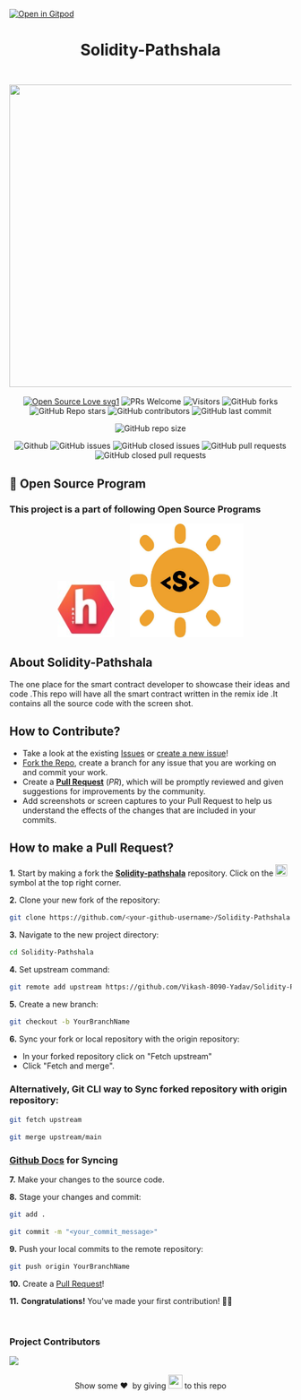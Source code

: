 [![Open in Gitpod](https://gitpod.io/button/open-in-gitpod.svg)](https://gitpod.io/#https://github.com/Vikash-8090-Yadav/Solidity-Pathshala)
# <p align = "center"> Solidity-Pathshala </p>
<br>

<img src ="https://user-images.githubusercontent.com/85225156/171922224-4eebf0b7-619d-4120-838f-afe105132d39.png" width = "1050"  height ="540">
<br>

 <div align="center">
 <p>

[![Open Source Love svg1](https://badges.frapsoft.com/os/v1/open-source.svg?v=103)](https://github.com/ellerbrock/open-source-badges/)
![PRs Welcome](https://img.shields.io/badge/PRs-welcome-brightgreen.svg?style=flat)
![Visitors](https://api.visitorbadge.io/api/visitors?path=Vikash-8090-Yadav%2FSolidity-Pathshala%20&countColor=%23263759&style=flat)
![GitHub forks](https://img.shields.io/github/forks/Vikash-8090-Yadav/Solidity-Pathshala)
![GitHub Repo stars](https://img.shields.io/github/stars/Vikash-8090-Yadav/Solidity-Pathshala)
![GitHub contributors](https://img.shields.io/github/contributors/Vikash-8090-Yadav/Solidity-Pathshala)
![GitHub last commit](https://img.shields.io/github/last-commit/Vikash-8090-Yadav/Solidity-Pathshala)
  
![GitHub repo size](https://img.shields.io/github/repo-size/Vikash-8090-Yadav/Solidity-Pathshala)

![Github](https://img.shields.io/github/license/Vikash-8090-Yadav/Solidity-Pathshala)
![GitHub issues](https://img.shields.io/github/issues/Vikash-8090-Yadav/Solidity-Pathshala)
![GitHub closed issues](https://img.shields.io/github/issues-closed-raw/Vikash-8090-Yadav/Solidity-Pathshala)
![GitHub pull requests](https://img.shields.io/github/issues-pr/Vikash-8090-Yadav/Solidity-Pathshala)
![GitHub closed pull requests](https://img.shields.io/github/issues-pr-closed/Vikash-8090-Yadav/Solidity-Pathshala)
 </p>
 </div>
 
## 📌 Open Source Program</h2>

### This project is a part of following Open Source Programs</h2>

<div align="center" >

 <img src="./Images/Hsoc22Logo.jpg" width="20%" height="20%">
 &nbsp; &nbsp; &nbsp;
 <img src="./Images/ssoc22.jpg" style=" width:203px ; height:203px " >  
</div>

##  About Solidity-Pathshala

The one place for the smart contract developer to showcase their ideas and code .This repo will have all the smart contract written in the remix ide .It contains all the source code with  the screen shot.
  
## How to Contribute?

- Take a look at the existing [Issues](https://github.com/ssurbhi09/Github-Automation/issues) or [create a new issue](https://github.com/Vikash-8090-Yadav/Solidity-Pathshala/issues/new)!
- [Fork the Repo](https://github.com/Vikash-8090-Yadav/Github-Automation/issues/new/fork), create a branch for any issue that you are working on and commit your work.
- Create a **[Pull Request](CodingEasy)** (_PR_), which will be promptly reviewed and given suggestions for improvements by the community.
- Add screenshots or screen captures to your Pull Request to help us understand the effects of the changes that are included in your commits.

## How to make a Pull Request?

**1.** Start by making a fork the [**Solidity-pathshala**](https://github.com/Vikash-8090-Yadav/Solidity-Pathshala) repository. Click on the <a href="https://github.com/Vikash-8090-Yadav/Solidity-Pathshala/fork"><img src="https://i.imgur.com/G4z1kEe.png" height="21" width="21"></a> symbol at the top right corner.

**2.** Clone your new fork of the repository:

```bash
git clone https://github.com/<your-github-username>/Solidity-Pathshala
```

**3.** Navigate to the new project directory:

```bash
cd Solidity-Pathshala
```

**4.** Set upstream command:

```bash
git remote add upstream https://github.com/Vikash-8090-Yadav/Solidity-Pathshala.git
```

**5.** Create a new branch:

```bash
git checkout -b YourBranchName
```

**6.** Sync your fork or local repository with the origin repository:

- In your forked repository click on "Fetch upstream"
- Click "Fetch and merge".

### Alternatively, Git CLI way to Sync forked repository with origin repository:

```bash
git fetch upstream
```

```bash
git merge upstream/main
```

### [Github Docs](https://docs.github.com/en/github/collaborating-with-pull-requests/addressing-merge-conflicts/resolving-a-merge-conflict-on-github) for Syncing

**7.** Make your changes to the source code.

**8.** Stage your changes and commit:

```bash
git add .
```

```bash
git commit -m "<your_commit_message>"
```

**9.** Push your local commits to the remote repository:

```bash
git push origin YourBranchName
```

**10.** Create a [Pull Request](https://help.github.com/en/github/collaborating-with-issues-and-pull-requests/creating-a-pull-request)!

**11.** **Congratulations!** You've made your first contribution! 🙌🏼

</br>

### Project Contributors
<a href="https://github.com/Vikash-8090-Yadav/Solidity-Pathshala/graphs/contributors">
<img src="https://contrib.rocks/image?repo=Vikash-8090-Yadav/Solidity-Pathshala" />
</a>

<p align = "center">
Show some ❤️&nbsp; by giving <img src="https://imgur.com/o7ncZFp.jpg" height=25px width=25px> to this repo
</p>
